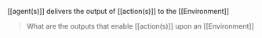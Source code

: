 [[agent(s)]] delivers the output of [[action(s)]] to the [[Environment]]

> What are the outputs that enable [[action(s)]] upon an [[Environment]]